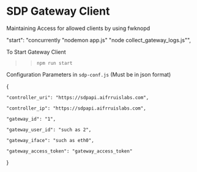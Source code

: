 # SDP Gateway Client

Maintaining Access for allowed clients by using fwknopd

"start": "concurrently \"nodemon app.js\" \"node collect_gateway_logs.js\"",

To Start Gateway Client

>> `npm run start` 

Configuration Parameters in  `sdp-conf.js` (Must be in json format)

{ 

	"controller_uri": "https://sdpapi.aifrruislabs.com", 

	"controller_ip": "https://sdpapi.aifrruislabs.com",

	"gateway_id": "1", 

	"gateway_user_id": "such as 2", 

	"gateway_iface": "such as eth0", 

	"gateway_access_token": "gateway_access_token" 
}